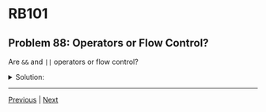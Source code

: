 # RB101
## Problem 88: Operators or Flow Control?

Are `&&` and `||` operators or flow control?

<details>
<summary>Solution:</summary>

`&&` and `||` are logical **operators**. However, they can act similarly to flow control because they determine whether the second operand is evaluated based on the result of the first operand (short-circuiting).

**Important note:** In Ruby, `&&` and `||` are true operators, not methods. This is different from some operators like `+` which are actually method calls.

Examples:
```ruby
# Acting as operators (return values):
result = true && false   # => false
result = true || false   # => true
result = 5 && 10        # => 10

# Acting like flow control (short-circuiting):
true || expensive_method    # expensive_method never runs
false && expensive_method   # expensive_method never runs

# Demonstrating they're operators, not methods:
5.+(3)         # Works - + is a method
# 5.&&(3)      # Error! && is not a method, it's an operator
```

**Operators vs Methods:**

```ruby
# These are method calls:
5 + 3          # Equivalent to: 5.+(3)
"hi" + " there"  # Equivalent to: "hi".+(" there")

# These are operators (not methods):
5 && 3         # Pure operator, no method equivalent
true || false  # Pure operator, no method equivalent
```

**Flow control aspect:**

```ruby
def side_effect
  puts "Function called!"
  true
end

# && controls whether side_effect runs:
false && side_effect  # "Function called!" never prints
true && side_effect   # "Function called!" prints

# || controls whether side_effect runs:
true || side_effect   # "Function called!" never prints
false || side_effect  # "Function called!" prints
```

**Comparison with if statements:**

Unlike `if` statements (pure flow control), `&&` and `||` are expressions that return values while also controlling execution flow through short-circuiting.

```ruby
# if is flow control (returns value but primarily controls flow)
if condition
  do_something
end

# && is an operator that has flow control characteristics
result = condition && do_something
```

</details>

---

[Previous](087.md) | [Next](089.md)

